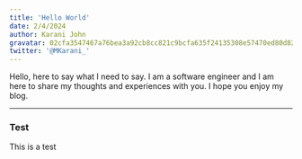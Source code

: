 ```yaml
---
title: 'Hello World'
date: 2/4/2024
author: Karani John
gravatar: 02cfa3547467a76bea3a92cb8cc821c9bcfa635f24135308e57470ed80d829cb
twitter: '@MKarani_'
---
```


Hello, here to say what I need to say. I am a software engineer and I am here to share my thoughts and experiences with you. I hope you enjoy my blog. 

---
### Test

This is a test